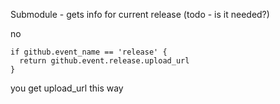 Submodule - gets info for current release (todo - is it needed?)

no

```pcode
if github.event_name == 'release' {
  return github.event.release.upload_url
}
```

you get upload\_url this way
